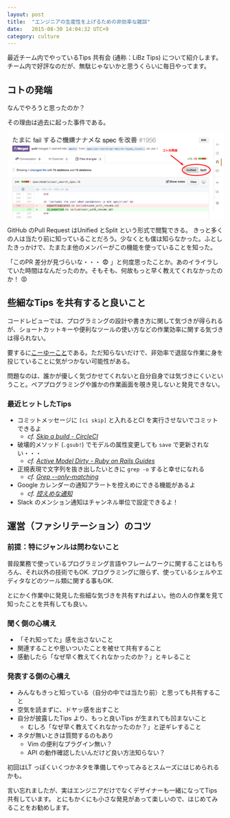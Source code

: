 ```yaml
---
layout: post
title:  "エンジニアの生産性を上げるための非効率な雑談"
date:   2015-08-30 14:04:32 UTC+9
category: culture
---
```


最近チーム内でやっているTips 共有会 (通称：LiBz Tips) について紹介します。チーム内で好評なのだが、無駄じゃないかと思うくらいに毎日やってます。

## コトの発端

なんでやろうと思ったのか？

その理由は過去に起った事件である。

![GitHub Pull Request](/img/posts/2015/2015-08-30-github-pr.png)

GitHub のPull Request はUnified とSplit という形式で閲覧できる。
きっと多くの人は当たり前に知っていることだろう。少なくとも僕は知らなかった。ふとしたきっかけで、たまたま他のメンバーがこの機能を使っていることを知った。

「このPR 差分が見づらいな・・・ :fearful: 」と何度思ったことか。あのイライラしていた時間はなんだったのか。そもそも、何故もっと早く教えてくれなかったのか！ :rage:


## 些細なTips を共有すると良いこと

コードレビューでは、プログラミングの設計や書き方に関して気づきが得られるが、ショートカットキーや便利なツールの使い方などの作業効率に関する気づきは得られない。

要するに[こーゆーこと](http://togetter.com/li/652438)である。ただ知らないだけで、非効率で退屈な作業に身を投じていることに気がつかない可能性がある。

問題なのは、誰かが優しく気づかせてくれないと自分自身では気づきにくいということ。ペアプログラミングや誰かの作業画面を覗き見しないと発見できない。


### 最近ヒットしたTips

- コミットメッセージに `[ci skip]` と入れるとCI を実行させないでコミットできるよ
    - _cf. [Skip a build - CircleCI](https://circleci.com/docs/skip-a-build)_
- 破壊的メソッド (`.gsub!`) でモデルの属性変更しても `save` で更新されない・・・
    - _cf. [Active Model Dirty - Ruby on Rails Guides](http://guides.rubyonrails.org/active_model_basics.html#dirty)_
- 正規表現で文字列を抜き出したいときに `grep -o` すると幸せになれる
    - _cf. [Grep --only-matching](http://www.gnu.org/savannah-checkouts/gnu/grep/manual/grep.html#General-Output-Control)_
- Google カレンダーの通知アラートを控えめにできる機能があるよ
    - _cf. [控えめな通知](https://support.google.com/calendar/answer/154174?hl=ja)_
- Slack のメンション通知はチャンネル単位で設定できるよ！


## 運営（ファシリテーション）のコツ

### 前提：特にジャンルは問わないこと

普段業務で使っているプログラミング言語やフレームワークに関することはもちろん、それ以外の技術でもOK.
プログラミングに限らず、使っているシェルやエディタなどのツール類に関する事もOK.

とにかく作業中に発見した些細な気づきを共有すればよい。他の人の作業を見て知ったことを共有しても良い。


### 聞く側の心構え

- 「それ知ってた」感を出さないこと
- 関連することや思いついたことを被せて共有すること
- 感動したら「なぜ早く教えてくれなかったのか？」とキレること

### 発表する側の心構え

- みんなもきっと知っている（自分の中では当たり前）と思っても共有すること
- 空気を読まずに、ドヤッ感を出すこと
- 自分が披露したTips より、もっと良いTips が生まれても凹まないこと
    - むしろ「なぜ早く教えてくれなかったのか？」と逆ギレすること
- ネタが無いときは質問するのもあり
    - Vim の便利なプラグイン無い？
    - API の動作確認したいんだけど良い方法知らない？



初回はLT っぽくいくつかネタを準備してやってみるとスムーズにはじめられるかも。

言い忘れましたが、実はエンジニアだけでなくデザイナーも一緒になってTips 共有しています。
とにもかくにも小さな発見があって楽しいので、はじめてみることをお勧めします。

